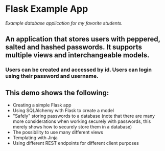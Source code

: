 # Flask Example App
*Example database application for my favorite students.*

## An application that stores users with peppered, salted and hashed passwords. It supports multiple views and interchangeable models. 
### Users can be created and accessed by id. Users can login using their password and username.


## This demo shows the following:
- Creating a simple Flask app
- Using SQLAlchemy with Flask to create a model
- "Safely" storing passwords to a database (note that there are many more considerations when working securely with passwords, this merely shows how to securely store them in a database)
- The possibility to use many different views
- Templating with Jinja
- Using different REST endpoints for different client purposes

